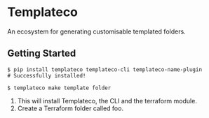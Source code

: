 # Templateco
An ecosystem for generating customisable templated folders.

## Getting Started
```shell
$ pip install templateco templateco-cli templateco-name-plugin
# Successfully installed!

$ templateco make template folder
```

1. This will install Templateco, the CLI and the terraform module.
2. Create a Terraform folder called foo.
